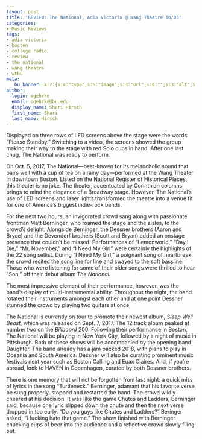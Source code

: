 ```yaml
---
layout: post
title: 'REVIEW: The National, Adia Victoria @ Wang Theatre 10/05'
categories:
- Music Reviews
tags:
- adia victoria
- boston
- college radio
- review
- the national
- wang theatre
- wtbu
meta:
  _bu_banner: a:7:{s:4:"type";s:5:"image";s:3:"url";s:0:"";s:3:"alt";s:0:"";s:7:"post_id";s:0:"";s:4:"html";s:0:"";s:8:"position";s:12:"contentWidth";s:7:"caption";s:0:"";}
author:
  login: ogehrke
  email: ogehrke@bu.edu
  display_name: Shari Hirsch
  first_name: Shari
  last_name: Hirsch
---
```

Displayed on three rows of LED screens above the stage were the words: “Please Standby.” Switching to a video, the screens showed the group making their way to the stage with red Solo cups in hand. After one last chug, The National was ready to perform.

On Oct. 5, 2017, The National—best-known for its melancholic sound that pairs well with a cup of tea on a rainy day—performed at the Wang Theater in downtown Boston. Listed on the National Register of Historical Places, this theater is no joke. The theater, accentuated by Corinthian columns, brings to mind the elegance of a Broadway stage. However, The National’s use of LED screens and laser lights transformed the theatre into a venue fit for one of America’s biggest indie-rock bands.

For the next two hours, an invigorated crowd sang along with passionate frontman Matt Berninger, who roamed the stage and the aisles, to the crowd’s delight. Alongside Berninger, the Dessner brothers (Aaron and Bryce) and the Devendorf brothers (Scott and Bryan) added an onstage presence that couldn’t be missed. Performances of “Lemonworld,” “Day I Die,” “Mr. November,” and “I Need My Girl” were certainly the highlights of the 22 song setlist. During “I Need My Girl,” a poignant song of heartbreak, the crowd recited the song line for line and swayed to the soft bassline. Those who were listening for some of their older songs were thrilled to hear “Son,” off their debut album _The National._ 

The most impressive element of their performance, however, was the band’s display of multi-instrumental ability. Throughout the night, the band rotated their instruments amongst each other and at one point Dessner stunned the crowd by playing two guitars at once.

The National is currently on tour to promote their newest album, _Sleep Well Beast,_ which was released on Sept. 7, 2017. The 12 track album peaked at number two on the _Billboard_ 200. Following their performance in Boston, The National will be playing in New York City, followed by a night of music in Pittsburgh. Both of these shows will be accompanied by the opening band Daughter. The band already has a jam packed 2018, with plans to play in Oceania and South America. Dessner will also be curating prominent music festivals next year such as Boston Calling and Euax Claires. And, if you’re abroad, look to HAVEN in Copenhagen, curated by both Dessner brothers.

There is one memory that will not be forgotten from last night: a quick miss of lyrics in the song “Turtleneck.” Berninger, adamant that his favorite verse be sung properly, stopped and restarted the band. The crowd wildly cheered at his decision. It was like the game Chutes and Ladders, Berninger said, because one lyric slipped down the chute and then the next verse dropped in too early. “Do you guys like Chutes and Ladders?” Beringer asked, “I fucking hate that game.” The show finished with Berninger chucking cups of beer into the audience and a reflective crowd slowly filing out.